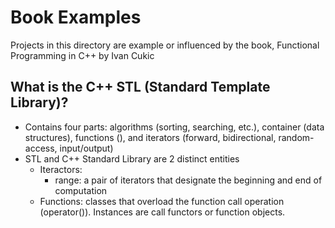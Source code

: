 # Book Examples

Projects in this directory are example or influenced by the book, Functional Programming in C++ by Ivan Cukic

## What is the C++ STL (Standard Template Library)?

- Contains four parts: algorithms (sorting, searching, etc.), container (data structures), functions (), and iterators (forward, bidirectional, random-access, input/output)
- STL and C++ Standard Library are 2 distinct entities
  - Iteractors:
    - range: a pair of iterators that designate the beginning and end of computation
  - Functions: classes that overload the function call operation (operator()). Instances are call functors or function objects.
